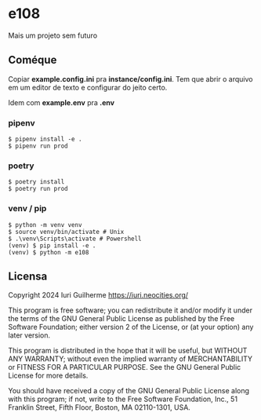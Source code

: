 e108
===

Mais um projeto sem futuro  

Coméque
---

Copiar **example.config.ini** pra **instance/config.ini**. Tem que abrir o 
arquivo em um editor de texto e configurar do jeito certo.  

Idem com **example.env** pra **.env**  

### pipenv

```
$ pipenv install -e .
$ pipenv run prod
```

### poetry

```
$ poetry install
$ poetry run prod
```

### venv / pip

```
$ python -m venv venv
$ source venv/bin/activate # Unix
$ .\venv\Scripts\activate # Powershell
(venv) $ pip install -e .
(venv) $ python -m e108
```

Licensa
---

Copyright 2024 Iuri Guilherme <https://iuri.neocities.org/>

This program is free software; you can redistribute it and/or modify
it under the terms of the GNU General Public License as published by
the Free Software Foundation; either version 2 of the License, or
(at your option) any later version.

This program is distributed in the hope that it will be useful,
but WITHOUT ANY WARRANTY; without even the implied warranty of
MERCHANTABILITY or FITNESS FOR A PARTICULAR PURPOSE.  See the
GNU General Public License for more details.

You should have received a copy of the GNU General Public License
along with this program; if not, write to the Free Software
Foundation, Inc., 51 Franklin Street, Fifth Floor, Boston,
MA 02110-1301, USA.
